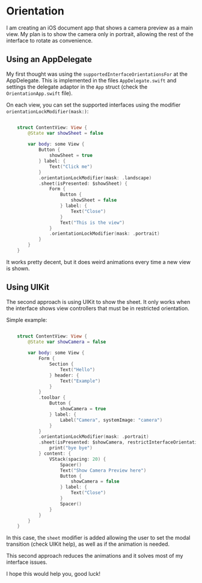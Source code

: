 # Orientation

I am creating an iOS document app that shows a camera preview as a main view. My plan is to show 
the camera only in portrait, allowing the rest of the interface to rotate as convenience.

## Using an AppDelegate

My first thought was using the `supportedInterfaceOrientationsFor` at the AppDelegate. This is 
implemented in the files `AppDelegate.swift` and settings the delegate adaptor in the `App` struct
(check the `OrientationApp.swift` file). 

On each view, you can set the supported interfaces using the modifier `orientationLockModifier(mask:)`:

````swift

    struct ContentView: View {
        @State var showSheet = false
        
        var body: some View {
            Button {
                showSheet = true
            } label: {
                Text("Click me")
            }
            .orientationLockModifier(mask: .landscape)
            .sheet(isPresented: $showSheet) {
                Form {
                    Button {
                        showSheet = false
                    } label: {
                        Text("Close")
                    }
                    Text("This is the view")
                }
                .orientationLockModifier(mask: .portrait)
            }
        }
    }
````

It works pretty decent, but it does weird animations every time a new view is shown.

## Using UIKit

The second approach is using UIKit to show the sheet. It only works when the interface shows
view controllers that must be in restricted orientation.

Simple example:

````swift

    struct ContentView: View {
        @State var showCamera = false
        
        var body: some View {
            Form {
                Section {
                    Text("Hello")
                } header: {
                    Text("Example")
                }
            }
            .toolbar {
                Button {
                    showCamera = true
                } label: {
                    Label("Camera", systemImage: "camera")
                }
            }
            .orientationLockModifier(mask: .portrait)
            .sheet(isPresented: $showCamera, restrictInterfaceOrientationTo: .portrait, modalTransitionStyle: .crossDissolve, animated: false) {
                print("bye bye")
            } content: {
                VStack(spacing: 20) {
                    Spacer()
                    Text("Show Camera Preview here")
                    Button {
                        showCamera = false
                    } label: {
                        Text("Close")
                    }
                    Spacer()
                }
            }
        }
    }
````

In this case, the `sheet` modifier is added allowing the user to set the modal transition (check UIKit help),
as well as if the animation is needed.

This second approach reduces the animations and it solves most of my interface issues.

I hope this would help you, good luck!
